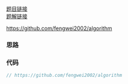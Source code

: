 [题目链接]()  
[题解链接]()

https://github.com/fengwei2002/algorithm

### 思路

### 代码

``` cpp
// https://github.com/fengwei2002/algorithm


```